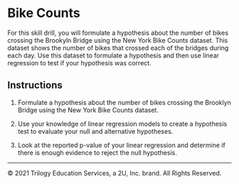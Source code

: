 # Bike Counts

For this skill drill, you will formulate a hypothesis about the number of bikes crossing the Brookyln Bridge using the New York Bike Counts dataset. This dataset shows the number of bikes that crossed each of the bridges during each day. Use this dataset to formulate a hypothesis and then use linear regression to test if your hypothesis was correct. 

## Instructions

1. Formulate a hypothesis about the number of bikes crossing the Brooklyn Bridge using the New York Bike Counts dataset.

2. Use your knowledge of linear regression models to create a hypothesis test to evaluate your null and alternative hypotheses.

3. Look at the reported p-value of your linear regression and determine if there is enough evidence to reject the null hypothesis.

---

© 2021 Trilogy Education Services, a 2U, Inc. brand. All Rights Reserved.
